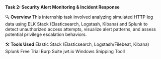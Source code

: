  **Task 2: Security Alert Monitoring & Incident Response**
 
🔍 **Overview**
This internship task involved analyzing simulated HTTP log data using ELK Stack (Elasticsearch, Logstash, Kibana) and Splunk to detect unauthorized access attempts, visualize alert patterns, and assess potential privilege escalation behaviors.

🛠️ **Tools Used**
Elastic Stack (Elasticsearch, Logstash/Filebeat, Kibana)
Splunk Free Trial
Burp Suite
jwt.io
Windows Snipping ToolI

